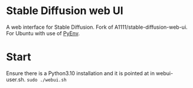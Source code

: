 # Stable Diffusion web UI
A web interface for Stable Diffusion. Fork of A1111/stable-diffusion-web-ui. For Ubuntu with use of [PyEnv](https://github.com/pyenv/pyenv).

# Start
Ensure there is a Python3.10 installation and it is pointed at in webui-user.sh.
```sudo ./webui.sh```
